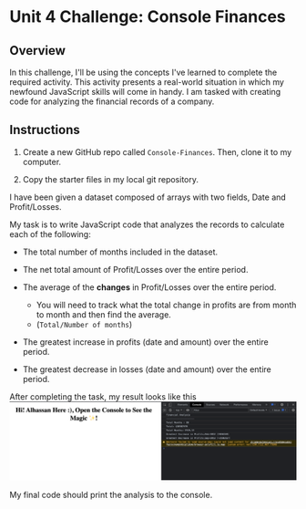 # Unit 4 Challenge: Console Finances

## Overview

In this challenge, I'll be using the concepts I've learned to complete the required activity. This activity presents a real-world situation in which my newfound JavaScript skills will come in handy. I am tasked with creating code for analyzing the financial records of a company. 

## Instructions

1. Create a new GitHub repo called `Console-Finances`. Then, clone it to my computer.

2. Copy the starter files in my local git repository.
   
I have been given a dataset composed of arrays with two fields, Date and Profit/Losses.

My task is to write JavaScript code that analyzes the records to calculate each of the following:

* The total number of months included in the dataset.

* The net total amount of Profit/Losses over the entire period.

* The average of the **changes** in Profit/Losses over the entire period.
  * You will need to track what the total change in profits are from month to month and then find the average.
  * (`Total/Number of months`)

* The greatest increase in profits (date and amount) over the entire period.

* The greatest decrease in losses (date and amount) over the entire period.

After completing the task, my result looks like this 
![Alt text](Screenshot%202023-01-10%20at%2022.34.08.png)


My final code should print the analysis to the console.

